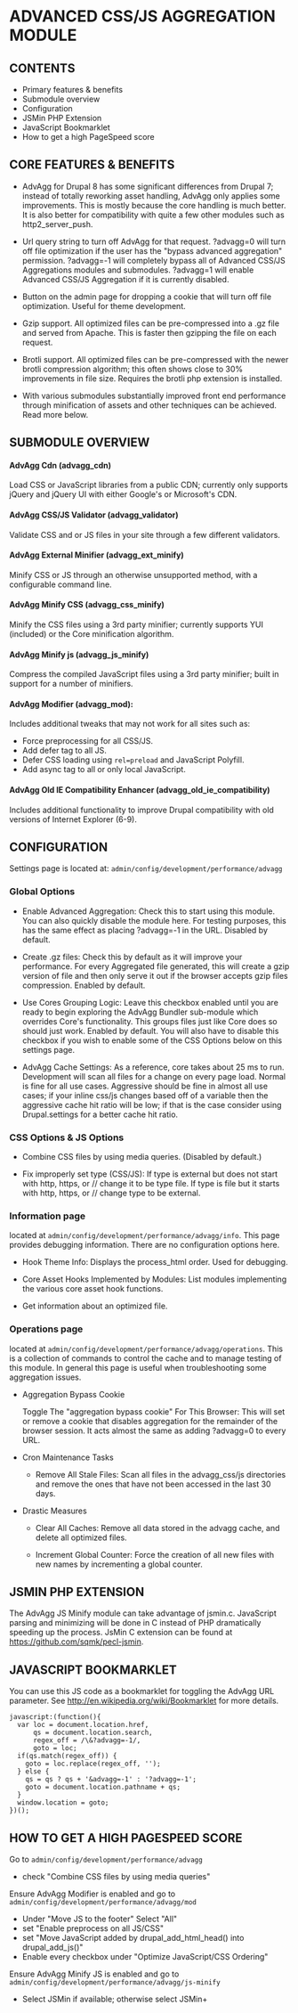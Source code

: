 # ADVANCED CSS/JS AGGREGATION MODULE

## CONTENTS

 - Primary features & benefits
 - Submodule overview
 - Configuration
 - JSMin PHP Extension
 - JavaScript Bookmarklet
 - How to get a high PageSpeed score

## CORE FEATURES & BENEFITS

 - AdvAgg for Drupal 8 has some significant differences from Drupal 7; instead
   of totally reworking asset handling, AdvAgg only applies some improvements.
   This is mostly because the core handling is much better. It is also better
   for compatibility with quite a few other modules such as http2_server_push.
 
 - Url query string to turn off AdvAgg for that request. ?advagg=0 will
   turn off file optimization if the user has the "bypass advanced aggregation"
   permission. ?advagg=-1 will completely bypass all of Advanced CSS/JS
   Aggregations modules and submodules. ?advagg=1 will enable Advanced CSS/JS
   Aggregation if it is currently disabled.

 - Button on the admin page for dropping a cookie that will turn off file
   optimization. Useful for theme development.

 - Gzip support. All optimized files can be pre-compressed into a .gz file and
   served from Apache. This is faster then gzipping the file on each request.

 - Brotli support. All optimized files can be pre-compressed with the newer
   brotli compression algorithm; this often shows close to 30% improvements
   in file size. Requires the brotli php extension is installed.

 - With various submodules substantially improved front end performance through
   minification of assets and other techniques can be achieved. Read more below.

## SUBMODULE OVERVIEW

#### AdvAgg Cdn (advagg_cdn)
Load CSS or JavaScript libraries from a public CDN; currently only supports
jQuery and jQuery UI with either Google's or Microsoft's CDN.

#### AdvAgg CSS/JS Validator (advagg_validator)
Validate CSS and or JS files in your site through a few different validators.

#### AdvAgg External Minifier (advagg_ext_minify)
Minify CSS or JS through an otherwise unsupported method, with a configurable
command line.

#### AdvAgg Minify CSS (advagg_css_minify)
Minify the  CSS files using a 3rd party minifier; currently supports YUI
(included) or the Core minification algorithm.

#### AdvAgg Minify js (advagg_js_minify)
Compress the compiled JavaScript files using a 3rd party minifier; built in
support for a number of minifiers.

#### AdvAgg Modifier (advagg_mod):

Includes additional tweaks that may not work for all sites such as:
  - Force preprocessing for all CSS/JS.
  - Add defer tag to all JS.
  - Defer CSS loading using `rel=preload` and JavaScript Polyfill.
  - Add async tag to all or only local JavaScript.

#### AdvAgg Old IE Compatibility Enhancer (advagg_old_ie_compatibility)

Includes additional functionality to improve Drupal compatibility with old
versions of Internet Explorer (6-9).

## CONFIGURATION

Settings page is located at:
`admin/config/development/performance/advagg`

### Global Options

 - Enable Advanced Aggregation: Check this to start using this module. You can
   also quickly disable the module here. For testing purposes, this has the same
   effect as placing ?advagg=-1 in the URL. Disabled by default.

 - Create .gz files: Check this by default as it will improve your performance.
   For every Aggregated file generated, this will create a gzip version of file
   and then only serve it out if the browser accepts gzip files compression.
   Enabled by default.

 - Use Cores Grouping Logic: Leave this checkbox enabled until you are ready to
   begin exploring the AdvAgg Bundler sub-module which overrides Core's
   functionality. This groups files just like Core does so should just work.
   Enabled by default. You will also have to disable this checkbox if you wish
   to enable some of the CSS Options below on this settings page.

 - AdvAgg Cache Settings: As a reference, core takes about 25 ms to run.
   Development will scan all files for a change on every page load. Normal is
   fine for all use cases. Aggressive should be fine in almost all use cases;
   if your inline css/js changes based off of a variable then the aggressive
   cache hit ratio will be low; if that is the case consider using
   Drupal.settings for a better cache hit ratio.

### CSS Options & JS Options

 - Combine CSS files by using media queries. (Disabled by default.)

 - Fix improperly set type (CSS/JS): If type is external but does not start with
   http, https, or // change it to be type file. If type is file but it starts
   with http, https, or // change type to be external.

### Information page

located at `admin/config/development/performance/advagg/info`. This page
provides debugging information. There are no configuration options here.

 - Hook Theme Info: Displays the process_html order. Used for debugging.

 - Core Asset Hooks Implemented by Modules: List modules implementing the
   various core asset hook functions.

 - Get information about an optimized file.

### Operations page

located at `admin/config/development/performance/advagg/operations`. This is a
collection of commands to control the cache and to manage testing of this
module. In general this page is useful when troubleshooting some aggregation
issues.

 - Aggregation Bypass Cookie

     Toggle The "aggregation bypass cookie" For This Browser: This will set or
     remove a cookie that disables aggregation for the remainder of the browser
     session. It acts almost the same as adding ?advagg=0 to every URL.

 - Cron Maintenance Tasks
     - Remove All Stale Files: Scan all files in the advagg_css/js directories
       and remove the ones that have not been accessed in the last 30 days.

 - Drastic Measures
     - Clear All Caches: Remove all data stored in the advagg cache, and delete
       all optimized files.

     - Increment Global Counter: Force the creation of all new files with new
       names by incrementing a global counter.

## JSMIN PHP EXTENSION

The AdvAgg JS Minify module can take advantage of jsmin.c. JavaScript parsing
and minimizing will be done in C instead of PHP dramatically speeding up the
process. JsMin C extension can be found at https://github.com/sqmk/pecl-jsmin.

## JAVASCRIPT BOOKMARKLET

You can use this JS code as a bookmarklet for toggling the AdvAgg URL parameter.
See http://en.wikipedia.org/wiki/Bookmarklet for more details.

    javascript:(function(){
      var loc = document.location.href,
          qs = document.location.search,
          regex_off = /\&?advagg=-1/,
          goto = loc;
      if(qs.match(regex_off)) {
        goto = loc.replace(regex_off, '');
      } else {
        qs = qs ? qs + '&advagg=-1' : '?advagg=-1';
        goto = document.location.pathname + qs;
      }
      window.location = goto;
    })();

## HOW TO GET A HIGH PAGESPEED SCORE

Go to `admin/config/development/performance/advagg`
 - check "Combine CSS files by using media queries"

Ensure AdvAgg Modifier is enabled and go to
`admin/config/development/performance/advagg/mod`
 - Under "Move JS to the footer" Select "All"
 - set "Enable preprocess on all JS/CSS"
 - set "Move JavaScript added by drupal_add_html_head() into drupal_add_js()"
 - Enable every checkbox under "Optimize JavaScript/CSS Ordering"

Ensure  AdvAgg Minify JS is enabled and go to
`admin/config/development/performance/advagg/js-minify`
 - Select JSMin if available; otherwise select JSMin+
